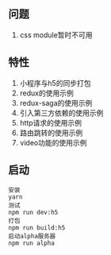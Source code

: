 ## 问题
1. css module暂时不可用

## 特性

1. 小程序与h5的同步打包
2. redux的使用示例
3. redux-saga的使用示例
4. 引入第三方依赖的使用示例
5. http请求的使用示例
6. 路由跳转的使用示例
7. video功能的使用示例

## 启动

```
安装
yarn
测试
npm run dev:h5
打包
npm run build:h5
启动alpha服务器
npm run alpha
```
